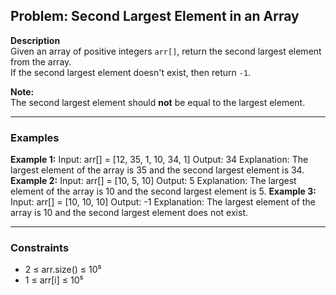 ## Problem: Second Largest Element in an Array

**Description**  
Given an array of positive integers `arr[]`, return the second largest element from the array.  
If the second largest element doesn't exist, then return `-1`.

**Note:**  
The second largest element should **not** be equal to the largest element.

---

### Examples

**Example 1:**
Input: arr[] = [12, 35, 1, 10, 34, 1]
Output: 34
Explanation: The largest element of the array is 35 and the second largest element is 34.
**Example 2:**
Input: arr[] = [10, 5, 10]
Output: 5
Explanation: The largest element of the array is 10 and the second largest element is 5.
**Example 3:**
Input: arr[] = [10, 10, 10]
Output: -1
Explanation: The largest element of the array is 10 and the second largest element does not exist.

---

### Constraints
- 2 ≤ arr.size() ≤ 10⁵  
- 1 ≤ arr[i] ≤ 10⁵
